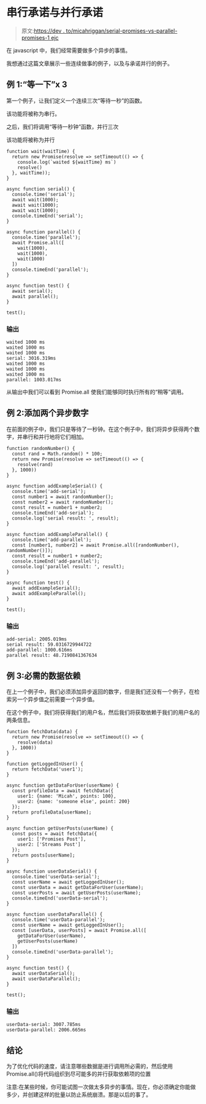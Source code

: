 # 串行承诺与并行承诺

> 原文:[https://dev . to/micahriggan/serial-promises-vs-parallel-promises-1 ejc](https://dev.to/micahriggan/serial-promises-vs-parallel-promises-1ejc)

在 javascript 中，我们经常需要做多个异步的事情。

我想通过这篇文章展示一些连续做事的例子，以及与承诺并行的例子。

## [](#example-1-wait-a-second-x-3)例 1:“等一下”x 3

第一个例子，让我们定义一个连续三次“等待一秒”的函数。

该功能将被称为串行。

之后，我们将调用“等待一秒钟”函数，并行三次

该功能将被称为并行

```
function wait(waitTime) {
  return new Promise(resolve => setTimeout(() => {
    console.log(`waited ${waitTime} ms`)
    resolve()
  }, waitTime));
}

async function serial() {
  console.time('serial');
  await wait(1000);
  await wait(1000);
  await wait(1000);
  console.timeEnd('serial');
}

async function parallel() {
  console.time('parallel');
  await Promise.all([
    wait(1000),
    wait(1000),
    wait(1000)
  ])
  console.timeEnd('parallel');
}

async function test() {
  await serial();
  await parallel();
}

test(); 
```

### [](#output)输出

```
waited 1000 ms
waited 1000 ms
waited 1000 ms
serial: 3016.319ms
waited 1000 ms
waited 1000 ms
waited 1000 ms
parallel: 1003.017ms 
```

从输出中我们可以看到 Promise.all 使我们能够同时执行所有的“稍等”调用。

## [](#example-2-add-two-async-numbers)例 2:添加两个异步数字

在前面的例子中，我们只是等待了一秒钟。在这个例子中，我们将异步获得两个数字，并串行和并行地将它们相加。

```
function randomNumber() {
  const rand = Math.random() * 100;
  return new Promise(resolve => setTimeout(() => {
    resolve(rand)
  }, 1000))
}

async function addExampleSerial() {
  console.time('add-serial');
  const number1 = await randomNumber();
  const number2 = await randomNumber();
  const result = number1 + number2;
  console.timeEnd('add-serial');
  console.log('serial result: ', result);
}

async function addExampleParallel() {
  console.time('add-parallel');
  const [number1, number2] = await Promise.all([randomNumber(), randomNumber()]);
  const result = number1 + number2;
  console.timeEnd('add-parallel');
  console.log('parallel result: ', result);
}

async function test() {
  await addExampleSerial();
  await addExampleParallel();
}

test(); 
```

### [](#output)输出

```
add-serial: 2005.019ms
serial result: 59.0316729944722
add-parallel: 1000.616ms
parallel result: 48.7190841367634 
```

## [](#example-3-required-data-dependencies)例 3:必需的数据依赖

在上一个例子中，我们必须添加异步返回的数字，但是我们还没有一个例子，在检索另一个异步值之前需要一个异步值。

在这个例子中，我们将获得我们的用户名，然后我们将获取依赖于我们的用户名的两条信息。

```
function fetchData(data) {
  return new Promise(resolve => setTimeout(() => {
    resolve(data)
  }, 1000))
}

function getLoggedInUser() {
  return fetchData('user1');
}

async function getDataForUser(userName) {
  const profileData = await fetchData({
    user1: {name: 'Micah', points: 100},
    user2: {name: 'someone else', point: 200}
  });
  return profileData[userName];
}

async function getUserPosts(userName) {
  const posts = await fetchData({
    user1: ['Promises Post'],
    user2: ['Streams Post']
  });
  return posts[userName];
}

async function userDataSerial() {
  console.time('userData-serial');
  const userName = await getLoggedInUser();
  const userData = await getDataForUser(userName);
  const userPosts = await getUserPosts(userName);
  console.timeEnd('userData-serial');
}

async function userDataParallel() {
  console.time('userData-parallel');
  const userName = await getLoggedInUser();
  const [userData, userPosts] = await Promise.all([
    getDataForUser(userName),
    getUserPosts(userName)
  ])
  console.timeEnd('userData-parallel');
}

async function test() {
  await userDataSerial();
  await userDataParallel();
}

test(); 
```

### [](#output)输出

```
userData-serial: 3007.785ms
userData-parallel: 2006.665ms 
```

## [](#conclusion)结论

为了优化代码的速度，请注意哪些数据是进行调用所必需的，然后使用 Promise.all()将代码组织到尽可能多的并行获取依赖项的位置

注意:在某些时候，你可能试图一次做太多异步的事情。现在，你必须确定你能做多少，并创建这样的批量以防止系统崩溃。那是以后的事了。
